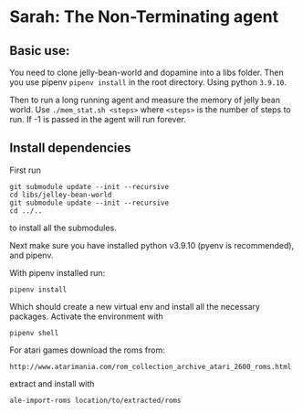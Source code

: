 # Sarah: The Non-Terminating agent

## Basic use:
    
You need to clone jelly-bean-world and dopamine into a libs folder. Then you use pipenv `pipenv install` in the root directory. Using python `3.9.10`.

Then to run a long running agent and measure the memory of jelly bean world. Use `./mem_stat.sh <steps>` where `<steps>` is the number of steps to run. If -1 is passed in the agent will run forever.


## Install dependencies

First run
```
git submodule update --init --recursive
cd libs/jelley-bean-world
git submodule update --init --recursive
cd ../..
```

to install all the submodules.

Next make sure you have installed python v3.9.10 (pyenv is recommended), and pipenv.

With pipenv installed run:
```
pipenv install
```
Which should create a new virtual env and install all the necessary packages. Activate the environment with
```
pipenv shell
```

For atari games download the roms from:

```
http://www.atarimania.com/rom_collection_archive_atari_2600_roms.html
```

extract and install with
```
ale-import-roms location/to/extracted/roms
```
